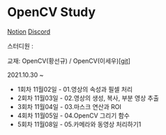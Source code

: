 # OpenCV Study 

[Notion](https://www.notion.so/modulabs/OpenCV-823c298baecb46e2b9fdf789f7287f60)
[Discord](https://discord.com/channels/905647017513091142/905647017513091145)

스터디원 : 

교재: OpenCV(황선규) / OpenCV(이세우)[[git](https://github.com/dltpdn/opencv-python_edu)]

2021.10.30 ~ 


* 1회차 11월02일 - 01.영상의 속성과 필셀 처리
* 2회차 11월03일 - 02.영상의 생성, 복사, 부분 영상 추출
* 3회차 11월04일 - 03.마스크 연산과 ROI
* 4회차 11월05일 - 04.OpenCV 그리기 함수
* 5회차 11월08일 - 05.카메라와 동영상 처리하기1
